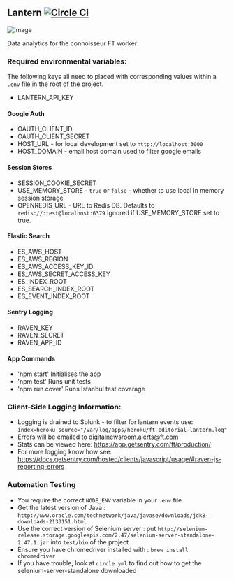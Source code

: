 Lantern [![Circle CI](https://circleci.com/gh/Financial-Times/lantern/tree/master.svg?style=svg)](https://circleci.com/gh/Financial-Times/lantern/tree/master)
------

![image](http://cache3.asset-cache.net/xt/544464663.jpg?v=1&g=fs1%7C0%7CFLS%7C64%7C663&s=1)

Data analytics for the connoisseur FT worker

### Required environmental variables:
The following keys all need to placed with corresponding values within a `.env` file in the root of the project.
- LANTERN_API_KEY

#### Google Auth
- OAUTH_CLIENT_ID
- OAUTH_CLIENT_SECRET
- HOST_URL - for local development set to `http://localhost:3000`
- HOST_DOMAIN - email host domain used to filter google emails

#### Session Stores
- SESSION_COOKIE_SECRET
- USE_MEMORY_STORE - `true` or `false` - whether to use local in memory session storage
- OPENREDIS_URL - URL to Redis DB. Defaults to `redis://:test@localhost:6379` Ignored if USE_MEMORY_STORE set to true.

#### Elastic Search
- ES_AWS_HOST
- ES_AWS_REGION
- ES_AWS_ACCESS_KEY_ID
- ES_AWS_SECRET_ACCESS_KEY
- ES_INDEX_ROOT
- ES_SEARCH_INDEX_ROOT
- ES_EVENT_INDEX_ROOT

#### Sentry Logging
- RAVEN_KEY
- RAVEN_SECRET
- RAVEN_APP_ID

#### App Commands
- 'npm start' Initialises the app
- 'npm test' Runs unit tests
- 'npm run cover' Runs Istanbul test coverage

### Client-Side Logging Information:

 * Logging is drained to Splunk - to filter for lantern events use: `index=heroku source="/var/log/apps/heroku/ft-editorial-lantern.log"`
 * Errors will be emailed to digitalnewsroom.alerts@ft.com
 * Stats can be viewed here: https://app.getsentry.com/ft/production/
 * For more logging know how see: https://docs.getsentry.com/hosted/clients/javascript/usage/#raven-js-reporting-errors

### Automation Testing

- You require the correct `NODE_ENV` variable in your `.env` file
- Get the latest version of Java : `http://www.oracle.com/technetwork/java/javase/downloads/jdk8-downloads-2133151.html`
- Use the correct version of Selenium server : put `http://selenium-release.storage.googleapis.com/2.47/selenium-server-standalone-2.47.1.jar` into `test/bin` of the project
- Ensure you have chromedriver installed with : `brew install chromedriver`
- If you have trouble, look at `circle.yml` to find out how to get the selenium-server-standalone downloaded
